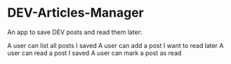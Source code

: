 # DEV-Articles-Manager

An app to save DEV posts and read them later:

A user can list all posts I saved
A user can add a post I want to read later
A user can read a post I saved
A user can mark a post as read
